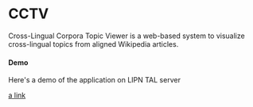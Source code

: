 # CCTV
Cross-Lingual Corpora Topic Viewer is a web-based system to visualize cross-lingual topics from aligned Wikipedia articles. 

#### Demo ####
Here's a demo of the application on LIPN TAL server

[a link](https://tal.lipn.univ-paris13.fr/minhashing/)
